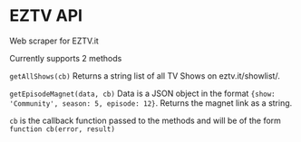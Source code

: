 EZTV API
========
Web scraper for EZTV.it

Currently supports 2 methods

`getAllShows(cb)` Returns a string list of all TV Shows on eztv.it/showlist/.

`getEpisodeMagnet(data, cb)` Data is a JSON object in the format `{show: 'Community', season: 5, episode: 12}`. Returns the magnet link as a string.

`cb` is the callback function passed to the methods and will be of the form `function cb(error, result)`
